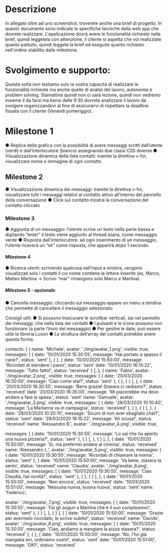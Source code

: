 # Descrizione

In allegato oltre ad uno screenshot, troverete anche una brief di progetto.
In questo documento sono indicate le specifiche tecniche della web app che dovrete realizzare.
L'applicazione dovrá avere le funzionalitá richieste nella brief, quindi leggetela con attenzione, il cliente
si aspetta che voi realizziate quanto pattuito, quindi leggete la brief ed eseguite quanto richiesto nell'ordine stabilito dalle milestone.

# Svolgimento e supporto:
Questa volta non testiamo solo la vostra capacitá di realizzare le funzionalitá richieste ma anche quelle di analisi del lavoro, autonomia e problem solving.
Stamattina quindi non ci sará lezione, quindi non vedremo insieme il da farsi ma bensi  dalle 9:30 dovrete analizzare il lavoro da svolgere organizzandovi al fine di assicurarvi di
rispettare la deadline fissata con il cliente (Venerdi pomeriggio).



# Milestone 1
● Replica della grafica con la possibilità di avere messaggi scritti dall’utente (verdi) e dall’interlocutore (bianco) assegnando due classi CSS diverse
● Visualizzazione dinamica della lista contatti: tramite la direttiva v-for, visualizzare nome e immagine di ogni contatto

## Milestone 2
● Visualizzazione dinamica dei messaggi: tramite la direttiva v-for, visualizzare tutti i messaggi relativi al contatto attivo all’interno del pannello della conversazione
● Click sul contatto mostra la conversazione del contatto cliccato

### Milestone 3
● Aggiunta di un messaggio: l’utente scrive un testo nella parte bassa e digitando “enter” il testo viene aggiunto al thread sopra, come messaggio verde
● Risposta dall’interlocutore: ad ogni inserimento di un messaggio, l’utente riceverà un “ok” come risposta, che apparirà dopo 1 secondo.

#### Milestone 4
● Ricerca utenti: scrivendo qualcosa nell’input a sinistra, vengono visualizzati solo i contatti il cui nome contiene le lettere inserite (es, Marco, Matteo Martina -> Scrivo “mar” rimangono solo Marco e Martina)

##### Milestone 5 - opzionale
● Cancella messaggio: cliccando sul messaggio appare un menu a tendina che permette di cancellare il messaggio selezionato



Consigli utili:
● Si possono trascurare le scrollbar verticali, sia nel pannello dei messaggi, che nella lista dei contatti
● I pulsanti e le icone possono non funzionare (a parte l’invio del messaggio)
● Per gestire le date, può essere utile la libreria Luxon
● La struttura dell’array dei contatti potrebbe avere questa forma:

contacts: [ {
        name: 'Michele',
        avatar: './img/avatar_1.png',
        visible: true,
        messages: [
            {
                date: '10/01/2020 15:30:55',
                message: 'Hai portato a spasso il cane?',
                status: 'sent'
}, {
}, {
      date: '10/01/2020 15:50:00',
message: 'Ricordati di stendere i panni',
status: 'sent'
             date: '10/01/2020 16:15:22',
            message: 'Tutto fatto!',
            status: 'received'
} ],
}, {
name: 'Fabio',
avatar: './img/avatar_2.png',
visible: true,
messages: [
    {
        date: '20/03/2020 16:30:00',
        message: 'Ciao come stai?',
        status: 'sent'
}, {
}, {
} ],
}, {
date: '20/03/2020 16:30:55',
message: 'Bene grazie! Stasera ci vediamo?',
status: 'received'
date: '20/03/2020 16:35:00',
message: 'Mi piacerebbe ma devo andare a fare la spesa.',
status: 'sent'
name: 'Samuele',
avatar: './img/avatar_3.png',
visible: true,
messages: [
    {
        date: '28/03/2020 10:10:40',
        message: 'La Marianna va in campagna',
        status: 'received'
}, {
}, {
} ],
}, {
date: '28/03/2020 10:20:10',
message: 'Sicuro di non aver sbagliato chat?',
status: 'sent'
date: '28/03/2020 16:15:22',
message: 'Ah scusa!',
status: 'received'
name: 'Alessandro B.',
avatar: './img/avatar_4.png',
visible: true,

 messages: [ {
            date: '10/01/2020 15:30:55',
            message: 'Lo sai che ha aperto una nuova pizzeria?',
            status: 'sent'
}, {
} ],
}, {
} ],
}, {
date: '10/01/2020 15:50:00',
message: 'Si, ma preferirei andare al cinema',
status: 'received'
name: 'Alessandro L.',
avatar: './img/avatar_5.png',
visible: true,
messages: [
    {
        date: '10/01/2020 15:30:55',
        message: 'Ricordati di chiamare la nonna',
        status: 'sent'
}, {
date: '10/01/2020 15:50:00',
message: 'Va bene, stasera la sento',
status: 'received'
name: 'Claudia',
avatar: './img/avatar_6.png',
visible: true,
messages: [
    {
        date: '10/01/2020 15:30:55',
        message: 'Ciao Claudia, hai novità?',
        status: 'sent'
}, {
}, {
} ],
}, {
date: '10/01/2020 15:50:00',
message: 'Non ancora',
status: 'received'
date: '10/01/2020 15:51:00',
message: 'Nessuna nuova, buona nuova',
status: 'sent'
name: 'Federico',

avatar: './img/avatar_7.png',
    visible: true,
    messages: [
        {
            date: '10/01/2020 15:30:55',
            message: 'Fai gli auguri a Martina che è il suo compleanno!',
            status: 'sent'
}, {
} ],
}, {
} ],
} ]
date: '10/01/2020 15:50:00',
message: 'Grazie per avermelo ricordato, le scrivo subito!',
status: 'received'
name: 'Davide',
avatar: './img/avatar_8.png',
visible: true,
messages: [
    {
        date: '10/01/2020 15:30:55',
        message: 'Ciao, andiamo a mangiare la pizza stasera?',
        status: 'received'
}, {
}, {
date: '10/01/2020 15:50:00',
message: 'No, l\'ho già mangiata ieri, ordiniamo sushi!',
status: 'sent'
date: '10/01/2020 15:51:00',
message: 'OK!!',
status: 'received'